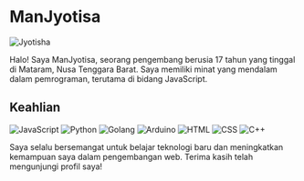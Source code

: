 # ManJyotisa

![Jyotisha](https://telegra.ph/file/4baf5dea0192f3739898a.jpg)

Halo! Saya ManJyotisa, seorang pengembang berusia 17 tahun yang tinggal di Mataram, Nusa Tenggara Barat. Saya memiliki minat yang mendalam dalam pemrograman, terutama di bidang JavaScript.

## Keahlian

![JavaScript](https://img.shields.io/badge/JavaScript-40%25-yellow?style=for-the-badge&logo=javascript)
![Python](https://img.shields.io/badge/Python-10%25-blue?style=for-the-badge&logo=python)
![Golang](https://img.shields.io/badge/Go-5%25-lightblue?style=for-the-badge&logo=go)
![Arduino](https://img.shields.io/badge/Arduino-5%25-blue?style=for-the-badge&logo=arduino)
![HTML](https://img.shields.io/badge/HTML-20%25-orange?style=for-the-badge&logo=html5)
![CSS](https://img.shields.io/badge/CSS-10%25-blue?style=for-the-badge&logo=css3)
![C++](https://img.shields.io/badge/C++-5%25-blue?style=for-the-badge&logo=c%2B%2B)

Saya selalu bersemangat untuk belajar teknologi baru dan meningkatkan kemampuan saya dalam pengembangan web. Terima kasih telah mengunjungi profil saya!
